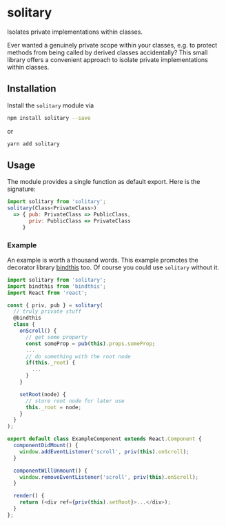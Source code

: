 # solitary

Isolates private implementations within classes.

Ever wanted a genuinely private scope within your classes, e.g. to protect methods from being called by derived classes accidentally? This small library offers a convenient approach to isolate private implementations within classes.

## Installation

Install the `solitary` module via

```sh
npm install solitary --save
```

or

```sh
yarn add solitary
```

## Usage

The module provides a single function as default export. Here is the signature:

```js
import solitary from 'solitary';
solitary(Class<PrivateClass>)
  => { pub: PrivateClass => PublicClass,
       priv: PublicClass => PrivateClass
     }
```

### Example

An example is worth a thousand words. This example promotes the decorator library [bindthis](https://github.com/core-process/bindthis) too. Of course you could use `solitary` without it.

```js
import solitary from 'solitary';
import bindthis from 'bindthis';
import React from 'react';

const { priv, pub } = solitary(
  // truly private stuff
  @bindthis
  class {
    onScroll() {
      // get some property
      const someProp = pub(this).props.someProp;
      ...
      // do something with the root node
      if(this._root) {
        ...
      }
    }

    setRoot(node) {
      // store root node for later use
      this._root = node;
    }
  }
);

export default class ExampleComponent extends React.Component {
  componentDidMount() {
    window.addEventListener('scroll', priv(this).onScroll);
  }

  componentWillUnmount() {
    window.removeEventListener('scroll', priv(this).onScroll);
  }

  render() {
    return (<div ref={priv(this).setRoot}>...</div>);
  }
};
```
